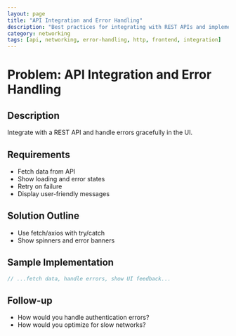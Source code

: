 ```yaml
---
layout: page
title: "API Integration and Error Handling"
description: "Best practices for integrating with REST APIs and implementing robust error handling in frontend applications"
category: networking
tags: [api, networking, error-handling, http, frontend, integration]
---
```


# Problem: API Integration and Error Handling

## Description

Integrate with a REST API and handle errors gracefully in the UI.

## Requirements

- Fetch data from API
- Show loading and error states
- Retry on failure
- Display user-friendly messages

## Solution Outline

- Use fetch/axios with try/catch
- Show spinners and error banners

## Sample Implementation

```js
// ...fetch data, handle errors, show UI feedback...
```

## Follow-up

- How would you handle authentication errors?
- How would you optimize for slow networks?
